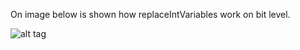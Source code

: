 On image below is shown how replaceIntVariables work on bit level.

![alt tag](https://github.com/Igor-Misic/Simple-examples-in-C-language/blob/master/Images/replaceIntVariables.jpg)
